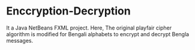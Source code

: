 # Enccryption-Decryption
It a Java NetBeans FXML project. Here, The original playfair cipher algorithm is modified for Bengali alphabets to encrypt and decrypt 
Bengla messages.

